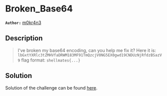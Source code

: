 # Broken_Base64

**`Author:`** [m0kr4n3](https://github.com/m0kr4n3)

## Description

> I've broken my base64 encoding, can you help me fix it?
> Here it is: ```lbGxtYXRlc3tZMHVfaDRWM183MF91TmQzcjV0NG5EX0gwd19CNDUzNjRfdzBSazV9```
> flag format: ```shellmates{...}```





  





## Solution
Solution of the challenge can be found [here](solution/).
